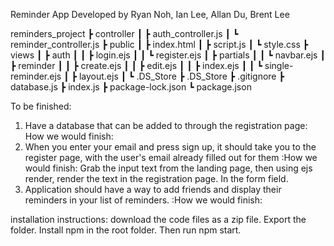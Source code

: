 Reminder App
Developed by Ryan Noh, Ian Lee, Allan Du, Brent Lee

reminders_project
 ┣ controller
 ┃ ┣ auth_controller.js
 ┃ ┗ reminder_controller.js
 ┣ public
 ┃ ┣ index.html
 ┃ ┣ script.js
 ┃ ┗ style.css
 ┣ views
 ┃ ┣ auth
 ┃ ┃ ┣ login.ejs
 ┃ ┃ ┗ register.ejs
 ┃ ┣ partials
 ┃ ┃ ┗ navbar.ejs
 ┃ ┣ reminder
 ┃ ┃ ┣ create.ejs
 ┃ ┃ ┣ edit.ejs
 ┃ ┃ ┣ index.ejs
 ┃ ┃ ┗ single-reminder.ejs
 ┃ ┣ layout.ejs
 ┃ ┗ .DS_Store
 ┣ .DS_Store
 ┣ .gitignore
 ┣ database.js
 ┣ index.js
 ┣ package-lock.json
 ┗ package.json
 
 To be finished:
 1. Have a database that can be added to through the registration page:
 How we would finish: 
 2. When you enter your email and press sign up, it should take you to the register page, with the user's email already filled out for them
  :How we would finish: Grab the input text from the landing page, then using ejs render, render the text in the registration page. In the form field.
 3. Application should have a way to add friends and display their reminders in your list of reminders.
  :How we would finish:
 
 installation instructions: download the code files as a zip file. Export the folder. Install npm in the root folder. Then run npm start.
